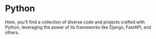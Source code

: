 # Python
Here, you'll find a collection of diverse code and projects crafted with Python, leveraging the power of its frameworks like Django, FastAPI, and others.

